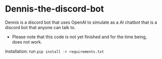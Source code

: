 # Dennis-the-discord-bot
Dennis is a discord bot that uses OpenAI to simulate as a AI chatbot that is a discord bot that anyone can talk to.

* Please note that this code is not yet finished and for the time being, does not work.

Installation:
run `pip install -r requirements.txt`
